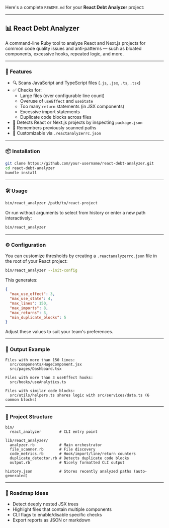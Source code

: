 Here's a complete `README.md` for your **React Debt Analyzer** project:

---

## 📊 React Debt Analyzer

A command-line Ruby tool to analyze React and Next.js projects for common code quality issues and anti-patterns — such as bloated components, excessive hooks, repeated logic, and more.

---

### 🚀 Features

- 🔍 Scans JavaScript and TypeScript files (`.js`, `.jsx`, `.ts`, `.tsx`)
- ✅ Checks for:
  - Large files (over configurable line count)
  - Overuse of `useEffect` and `useState`
  - Too many `return` statements (in JSX components)
  - Excessive import statements
  - Duplicate code blocks across files
- 🧠 Detects React or Next.js projects by inspecting `package.json`
- 💾 Remembers previously scanned paths
- 🔧 Customizable via `.reactanalyzerrc.json`

---

### 📦 Installation

```bash
git clone https://github.com/your-username/react-debt-analyzer.git
cd react-debt-analyzer
bundle install
```

---

### 🛠 Usage

```bash
bin/react_analyzer /path/to/react-project
```

Or run without arguments to select from history or enter a new path interactively:

```bash
bin/react_analyzer
```

---

### ⚙️ Configuration

You can customize thresholds by creating a `.reactanalyzerrc.json` file in the root of your React project:

```bash
bin/react_analyzer --init-config
```

This generates:

```json
{
  "max_use_effect": 3,
  "max_use_state": 4,
  "max_lines": 150,
  "max_imports": 8,
  "max_returns": 3,
  "min_duplicate_blocks": 5
}
```

Adjust these values to suit your team's preferences.

---

### 📁 Output Example

```
Files with more than 150 lines:
  src/components/HugeComponent.jsx
  src/pages/Dashboard.tsx

Files with more than 3 useEffect hooks:
  src/hooks/useAnalytics.ts

Files with similar code blocks:
  src/utils/helpers.ts shares logic with src/services/data.ts (6 common blocks)
```

---

### 📌 Project Structure

```
bin/
  react_analyzer        # CLI entry point

lib/react_analyzer/
  analyzer.rb           # Main orchestrator
  file_scanner.rb       # File discovery
  code_metrics.rb       # Hook/import/line/return counters
  duplicate_detector.rb # Detects duplicate code blocks
  output.rb             # Nicely formatted CLI output

history.json            # Stores recently analyzed paths (auto-generated)
```

---

### 🧠 Roadmap Ideas

- Detect deeply nested JSX trees
- Highlight files that contain multiple components
- CLI flags to enable/disable specific checks
- Export reports as JSON or markdown
